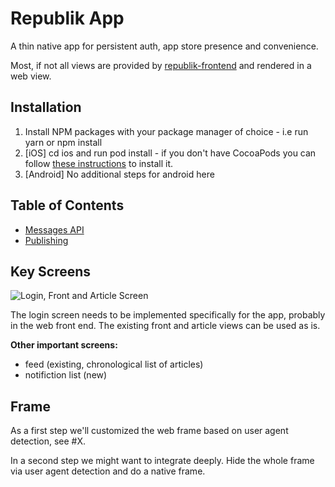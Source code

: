 # Republik App

A thin native app for persistent auth, app store presence and convenience.

Most, if not all views are provided by [republik-frontend](https://github.com/orbiting/republik-frontend) and rendered in a web view.

## Installation
1) Install NPM packages with your package manager of choice - i.e run yarn or npm install
2) [iOS] cd ios and run pod install - if you don't have CocoaPods you can follow [these instructions](https://guides.cocoapods.org/using/getting-started.html#getting-started) to install it.
3) [Android] No additional steps for android here

## Table of Contents

* [Messages API](docs/messages.md)
* [Publishing](docs/publishing.md)

## Key Screens

![Login, Front and Article Screen](docs/keyscreens.svg)

The login screen needs to be implemented specifically for the app, probably in the web front end. The existing front and article views can be used as is.

**Other important screens:**
- feed (existing, chronological list of articles)
- notifiction list (new)

## Frame

As a first step we'll customized the web frame based on user agent detection, see #X.

In a second step we might want to integrate deeply. Hide the whole frame via user agent detection and do a native frame.
